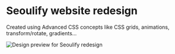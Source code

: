 # Seoulify website redesign
Created using Advanced CSS concepts like CSS grids, animations, transform/rotate, gradients...


![Design preview for Seoulify redesign](./design/Seoulify.jpg)